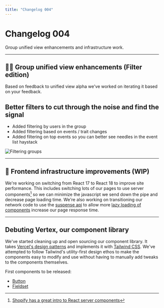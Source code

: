 ```yaml
---
title: "Changelog 004"
---
```


# Changelog 004

Group unified view enhancements and infrastructure work.

---

## 👷‍♀️ Group unified view enhancements (Filter edition)

Based on feedback to unified view alpha we've worked on iterating it based on your feedback.

## Better filters to cut through the noise and find the signal

- Added filtering by users in the group
- Added filtering based on events / trait changes
- Added filtering on top events so you can better see needles in the event list haystack

![Filtering groups](/images/changelog/2022-04-29/group-view.jpg)

---

## 🧹 Frontend infrastructure improvements (WIP)

We're working on switching from React 17 to React 18 to improve site performance. This includes switching lots of our pages to use server components[^server] so we can minimize the javascript we send down the pipe and decrease page loading time. We're also working on transitioning our network code to use the [suspense api](https://reactjs.org/docs/react-api.html#reactsuspense) to allow more [lazy loading of components](https://reactjs.org/docs/code-splitting.html#reactlazy) increase our page response time.

[^server]: [Shopify has a great intro to React server components](https://shopify.dev/custom-storefronts/hydrogen/framework/react-server-components)

---

## Debuting Vertex, our component library

We've started cleaning up and open sourcing our component library. It takes [Vercel's design patterns](https://vercel.com/design) and implements it with [Tailwind CSS](https://tailwindcss.com). We've attempted to follow Tailwind's utility-first design ethos to make the components easy to modify and use without having to manually add tweaks to the components themselves.

First components to be released:

- [Button](https://heywillow.io/design/button)
- [Fieldset](https://heywillow.io/design/fieldset)

